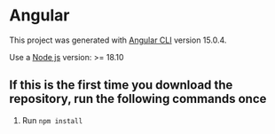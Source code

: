 # Angular

This project was generated with [Angular CLI](https://github.com/angular/angular-cli) version 15.0.4.

Use a [Node js](https://nodejs.org/es/) version: >= 18.10

## If this is the first time you download the repository, run the following commands once

1. Run `npm install`

